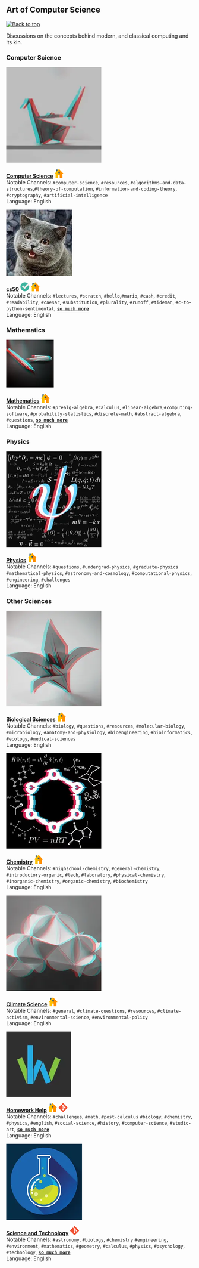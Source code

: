 ## Art of Computer Science

[![Back to top](https://github.com/mhxion/awesome-discord-communities/raw/main/images/up_arrow.png)](https://github.com/mhxion/awesome-discord-communities#contents)

Discussions on the concepts behind modern, and classical computing and its kin.

### Computer Science

[![Server Icon](https://github.com/mhxion/awesome-discord-communities/raw/main/images/server_icons/computer_science.webp)](https://github.com/mhxion/awesome-discord-communities/blob/main/images/server_icons/computer_science.webp)

[**Computer Science**](https://discord.com/invite/eF3Wjsd) [![Homepage URL](https://github.com/mhxion/awesome-discord-communities/raw/main/images/badges/homepage.webp)](https://www.discordnetwork.com/)  
Notable Channels: `#computer-science`, `#resources`, `#algorithms-and-data-structures`,`#theory-of-computation`, `#information-and-coding-theory`, `#cryptography`, `#artificial-intelligence`  
Language: English

[![Server Icon](https://github.com/mhxion/awesome-discord-communities/raw/main/images/server_icons/cs50.webp)](https://github.com/mhxion/awesome-discord-communities/blob/main/images/server_icons/cs50.webp)

[**cs50**](https://discord.com/invite/QYZQfZ6) [![Official Badge](https://github.com/mhxion/awesome-discord-communities/raw/main/images/badges/official.webp)](https://github.com/mhxion/awesome-discord-communities/blob/main/badges.md#official-identification-badge) [![Homepage URL](https://github.com/mhxion/awesome-discord-communities/raw/main/images/badges/homepage.webp)](https://www.edx.org/course/cs50s-introduction-to-computer-science)  
Notable Channels: `#lectures`, `#scratch`, `#hello`,`#mario`, `#cash`, `#credit`, `#readability`, `#caesar`, `#substitution`, `#plurality`, `#runoff`, `#tideman`, `#c-to-python-sentimental`, **[`so much more`](https://github.com/mhxion/awesome-discord-communities/blob/main/badges.md#so-much-more)**  
Language: English

### Mathematics

[![Server Icon](https://github.com/mhxion/awesome-discord-communities/raw/main/images/server_icons/mathematics.webp)](https://github.com/mhxion/awesome-discord-communities/blob/main/images/server_icons/mathematics.webp)

[**Mathematics**](https://discord.com/invite/BacbVax) [![Homepage URL](https://github.com/mhxion/awesome-discord-communities/raw/main/images/badges/homepage.webp)](https://www.discordnetwork.com/)  
Notable Channels: `#prealg-algebra`, `#calculus`, `#linear-algebra`,`#computing-software`, `#probability-statistics`, `#discrete-math`, `#abstract-algebra`, `#questions`, **[`so much more`](https://github.com/mhxion/awesome-discord-communities/blob/main/badges.md#so-much-more)**  
Language: English

### Physics

[![Server Icon](https://github.com/mhxion/awesome-discord-communities/raw/main/images/server_icons/physics.webp)](https://github.com/mhxion/awesome-discord-communities/blob/main/images/server_icons/physics.webp)

[**Physics**](https://discord.com/invite/N5jVwsg) [![Homepage URL](https://github.com/mhxion/awesome-discord-communities/raw/main/images/badges/homepage.webp)](https://www.discordnetwork.com/)  
Notable Channels: `#questions`, `#undergrad-physics`, `#graduate-physics` `#mathematical-physics`, `#astronomy-and-cosmology`, `#computational-physics`, `#engineering`, `#challenges`  
Language: English

### Other Sciences

[![Server Icon](https://github.com/mhxion/awesome-discord-communities/raw/main/images/server_icons/biological_sciences.webp)](https://github.com/mhxion/awesome-discord-communities/blob/main/images/server_icons/biological_sciences.webp)

[**Biological Sciences**](https://discord.com/invite/QwSdffq) [![Homepage URL](https://github.com/mhxion/awesome-discord-communities/raw/main/images/badges/homepage.webp)](https://www.discordnetwork.com/)  
Notable Channels: `#biology`, `#questions`, `#resources`, `#molecular-biology`, `#microbiology`, `#anatomy-and-physiology`, `#bioengineering`, `#bioinformatics`, `#ecology`, `#medical-sciences`  
Language: English

[![Server Icon](https://github.com/mhxion/awesome-discord-communities/raw/main/images/server_icons/chemistry.webp)](https://github.com/mhxion/awesome-discord-communities/blob/main/images/server_icons/chemistry.webp)

[**Chemistry**](https://discord.com/invite/eexdsFw) [![Homepage URL](https://github.com/mhxion/awesome-discord-communities/raw/main/images/badges/homepage.webp)](https://www.discordnetwork.com/)  
Notable Channels: `#highschool-chemistry`, `#general-chemistry`, `#introductory-organic`, `#tech`, `#laboratory`, `#physical-chemistry`, `#inorganic-chemistry`, `#organic-chemistry`, `#biochemistry`  
Language: English

[![Server Icon](https://github.com/mhxion/awesome-discord-communities/raw/main/images/server_icons/climate_science.webp)](https://github.com/mhxion/awesome-discord-communities/blob/main/images/server_icons/climate_science.webp)

[**Climate Science**](https://discord.com/invite/YXvuN8X) [![Homepage URL](https://github.com/mhxion/awesome-discord-communities/raw/main/images/badges/homepage.webp)](https://www.discordnetwork.com/)  
Notable Channels: `#general`, `#climate-questions`, `#resources`, `#climate-activism`, `#environmental-science`, `#environmental-policy`  
Language: English

[![Server Icon](https://github.com/mhxion/awesome-discord-communities/raw/main/images/server_icons/homework_help.webp)](https://github.com/mhxion/awesome-discord-communities/blob/main/images/server_icons/homework_help.webp)

[**Homework Help**](https://discord.com/invite/YudDZtb) [![Homepage URL](https://github.com/mhxion/awesome-discord-communities/raw/main/images/badges/homepage.webp)](http://homework-help.org/) [![Git Repository](https://github.com/mhxion/awesome-discord-communities/raw/main/images/badges/git.webp)](https://github.com/spjy/hwh-bot)  
Notable Channels: `#challenges`, `#math`, `#post-calculus` `#biology`, `#chemistry`, `#physics`, `#english`, `#social-science`, `#history`, `#computer-science`, `#studio-art`, **[`so much more`](https://github.com/mhxion/awesome-discord-communities/blob/main/badges.md#so-much-more)**  
Language: English

[![Server Icon](https://github.com/mhxion/awesome-discord-communities/raw/main/images/server_icons/science_and_technology.webp)](https://github.com/mhxion/awesome-discord-communities/blob/main/images/server_icons/science_and_technology.webp)

[**Science and Technology**](https://discord.com/invite/science) [![Git Repository](https://github.com/mhxion/awesome-discord-communities/raw/main/images/badges/git.webp)](https://github.com/SciTechCommunity)  
Notable Channels: `#astronomy`, `#biology`, `#chemistry` `#engineering`, `#environment`, `#mathematics`, `#geometry`, `#calculus`, `#physics`, `#psychology`, `#technology`, **[`so much more`](https://github.com/mhxion/awesome-discord-communities/blob/main/badges.md#so-much-more)**  
Language: English